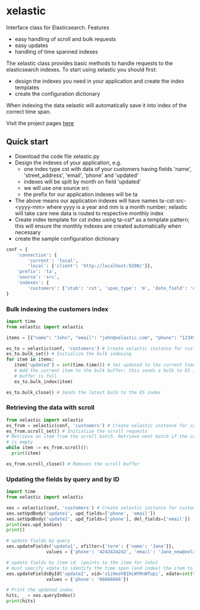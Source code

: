 # xelastic
Interface class for Elasticsearch. Features
* easy handling of scroll and bulk requests
* easy updates
* handling of time spanned indexes

The xelastic class provides basic methods to handle requests to the elasticsearch indexes. To start using xelastic you should first:
* design the indexes you need in your application and create the index templates
* create the configuration dictionary

When indexing the data xelastic will automatically save it into index of the correct time span.

Visit the project pages [here](https://jurisra.github.io/xelastic)

## Quick start
* Download the code file xelastic.py
* Design the indexes of your application, e.g.
  * one index type cst with data of your customers having fields 'name', 'street_address', 'email', 'phone' and 'updated'
  * indexes will be split by month on field 'updated'
  * we will use one source src
  * the prefix for our application indexes will be ta
* The above means our application indexes will have names ta-cst-src-\<yyyy-mm\> where yyyy is a year and mm is a month number; xelastic will take care new data is routed to respective monthly index
* Create index template for cst index using ta-cst* as a template pattern; this will ensure the monthly indexes are created automatically when necessary
* create the sample configuration dictionary

```python
conf = {
	'connection': {
		'current': 'local',
		'local': {'client': 'http://localhost:9200/'}},
	'prefix': 'ta',
	'source': 'src',
	'indexes': {
		'customers': {'stub': 'cst', 'span_type': 'm', 'date_field': 'updated'}}
}
```

### Bulk indexing the customers index

 ```python
 import time
from xelastic import xelastic

items = [{"name": "John", "email": "john@xelastic.com", "phone": "12345678"}, ...]

es_to = xelastic(conf, 'customers') # Create xelastic instance for customers index
es_to.bulk_set() # Initialize the bulk indexing
for item in items:
    item['updated'] = int(time.time()) # Set updated to the current timestamp
    # Add the current item to the bulk buffer; this sends a bulk to ES index when
    # buffer is full
    es_to.bulk_index(item)

es_to.bulk_close() # Sends the latest bulk to the ES index
```

### Retrieving the data with scroll

```python
from xelastic import xelastic
es_from = xelastic(conf, 'customers') # Create xelastic instance for customers index
es_from.scroll_set() # Initialize the scroll requests
# Retrieve an item from the scroll batch. Retrieve next batch if the current one
# is empty
while item := es_from.scroll():
  print(item)

es_from.scroll_close() # Removes the scroll buffer
```
 ### Updating the fields by query and by ID
 ```python
import time
from xelastic import xelastic

xes = xelastic(conf, 'customers') # Create xelastic instance for customers index
xes.setUpdBody('update1', upd_fields=['phone', 'email'])
xes.setUpdBody('update2', upd_fields=['phone'], del_fields=['email'])
print(xes.upd_bodies)
print()

# update fields by query
xes.updateFields('update1', xfilter={'term': {'name': 'Jane'}},
                values = {'phone': '4242424242', 'email': 'Jane_new@xelastic.com'})

# update fields by item id  (points to the item for John)
# must specify xdate to identify the time span (and index) the item to update is located
xes.updateFieldsById('update2', xid='v1iHxoYB1hLWYRnWTupi', xdate=int(time.time()),
                values = {'phone': '66666666'})

# Print the updated index
hits, _ = xes.queryIndex()
print(hits)
```

